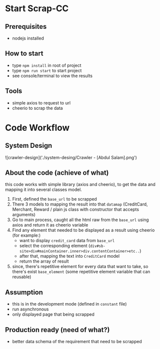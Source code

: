 # Start Scrap-CC
## Prerequisites
- nodejs installed

## How to start
- type `npm install` in root of project
- type `npm run start` to start project
- see console/terminal to view the results

## Tools
- simple axios to request to url
- cheerio to scrap the data

# Code Workflow
## System Design
![crawler-design]('./system-desing/Crawler - [Abdul Salam].png')

## About the code (achieve of what)
this code works with simple library (axios and cheerio), to get the data and mapping it into several classes model.
1. First, defined the ```base_url``` to be scrapped
2. There 3 models to mapping the result into that `datamap` (CreditCard, Merchant, Reward / plain js class with constructor that accepts arguments)
3. Go to main process, caught all the html raw from the `base_url` using axios and return it as cheerio variable
4. Find any element that needed to be displayed as a result using cheerio (for example:)
    - want to display `credit_card` data from `base_url`
    - select the corresponding element (`div#sb-site>div#mainContainer.inner>div.contentContainer>etc..`)
    - after that, mapping the text into `CreditCard` model
    - return the array of result
5. since, there's repetitive element for every data that want to take, so there's exist `base_element` (some repetitive element variable that can reusable)

## Assumption
- this is in the development mode (defined in `constant` file)
- run asynchronous
- only displayed page that being scrapped

## Production ready (need of what?)
- better data schema of the requirement that need to be scrapped